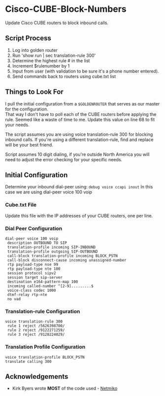 # Cisco-CUBE-Block-Numbers
Update Cisco CUBE routers to block inbound calls.

## Script Process
1. Log into golden router
2. Run 'show run | sec translation-rule 300'
3. Determine the highest rule # in the list
4. Increment $rulenumber by 1
5. Input from user (with validation to be sure it's a phone number entered).
6. Send commands back to routers using cube.txt list

## Things to Look For
I pull the initial configuration from a ```$GOLDENROUTER``` that serves as our master for the configuration.  
That way I don't have to poll each of the CUBE routers before applying the rule.  Seemed like a waste of time to me.
Update this value on line 68 to fit your needs.

The script assumes you are using voice translation-rule 300 for blocking inbound calls.  If you're using a different translation-rule, find and replace will be your best friend.

Script assumes 10 digit dialing, if you're outside North America you will need to adjust the error checking for your specific needs.

## Initial Configuration
Determine your inbound dial-peer using:   ```debug voice ccapi inout```
In this case we are using dial-peer voice 100 voip

### Cube.txt File
Update this file with the IP addresses of your CUBE routers, one per line.

### Dial Peer Configuration
```
dial-peer voice 100 voip
 description OUTBOUND TO SIP
 translation-profile incoming SIP-INBOUND
 translation-profile outgoing SIP-OUTBOUND
 call-block translation-profile incoming BLOCK_PSTN
 call-block disconnect-cause incoming unassigned-number
 rtp payload-type nse 99
 rtp payload-type nte 100
 session protocol sipv2
 session target sip-server
 destination e164-pattern-map 100
 incoming called-number ^[2-9].........$
 voice-class codec 1000  
 dtmf-relay rtp-nte
 no vad   
```

### Translation-rule Configuration
```
voice translation-rule 300
 rule 1 reject /5626398700/
 rule 2 reject /9122271259/
 rule 3 reject /9128224029/
```

### Translation Profile Configuration
```
voice translation-profile BLOCK_PSTN
translate calling 300
```

## Acknowledgements 
* Kirk Byers wrote **MOST** of the code used - [Netmiko](https://github.com/ktbyers/netmiko)
